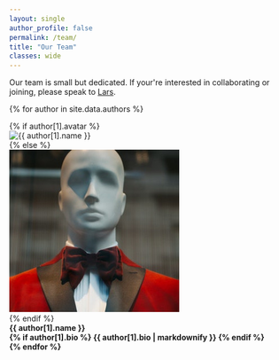 ```yaml
---
layout: single
author_profile: false
permalink: /team/
title: "Our Team"
classes: wide
---
```


Our team is small but dedicated. If your're interested in collaborating or joining, please speak to [Lars](https://twitter.com/l_kroll).

<div class="teamwrapper">
  
{% for author in site.data.authors %}
<div>
{% if author[1].avatar %}
 <div class="author__avatar">
 <img src="{{ author[1].avatar }}" alt="{{ author[1].name }}" itemprop="image">    
 </div>
{% else %}
  <div class="author__avatar">
  <img src="/assets/images/adult-anonymous.jpg" alt="{{ author[1].name }}" itemprop="image">
  </div>
{% endif %}
<div>
<strong>{{ author[1].name }}<strong><br>
{% if author[1].bio %}
{{ author[1].bio | markdownify }}
{% endif %}
</div>
{% endfor %}
</div>

